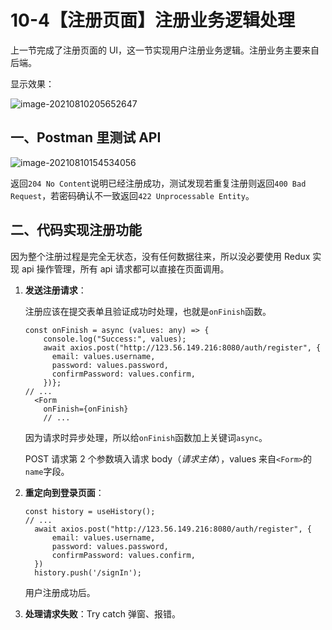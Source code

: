 # 10-4【注册页面】注册业务逻辑处理

上一节完成了注册页面的 UI，这一节实现用户注册业务逻辑。注册业务主要来自后端。

显示效果：

![image-20210810205652647](../https:cdn.jsdelivr.net/gh/Ethereal-bang/Images/Typora_Images/20210810205652.png)

## 一、Postman 里测试 API

![image-20210810154534056](https:cdn.jsdelivr.net/gh/Ethereal-bang/Images/Typora_Images/20210810154534.png)

返回`204 No Content`说明已经注册成功，测试发现若重复注册则返回`400 Bad Request`，若密码确认不一致返回`422 Unprocessable Entity`。



## 二、代码实现注册功能

因为整个注册过程是完全无状态，没有任何数据往来，所以没必要使用 Redux 实现 api 操作管理，所有 api 请求都可以直接在页面调用。

1. **发送注册请求**：

    注册应该在提交表单且验证成功时处理，也就是`onFinish`函数。

    ```tsx
    const onFinish = async (values: any) => {
        console.log("Success:", values);
        await axios.post("http://123.56.149.216:8080/auth/register", {
          email: values.username,
          password: values.password,
          confirmPassword: values.confirm,
        })};
    // ...
      <Form
        onFinish={onFinish}
        // ...        
    ```

    因为请求时异步处理，所以给`onFinish`函数加上关键词`async`。

    POST 请求第 2 个参数填入请求 body（*请求主体*），values 来自`<Form>`的`name`字段。

2. **重定向到登录页面**：

    ```tsx
    const history = useHistory();
    // ...
      await axios.post("http://123.56.149.216:8080/auth/register", {
          email: values.username,
          password: values.password,
          confirmPassword: values.confirm,
      })
      history.push('/signIn');
    ```

    用户注册成功后。

3. **处理请求失败**：Try catch 弹窗、报错。

